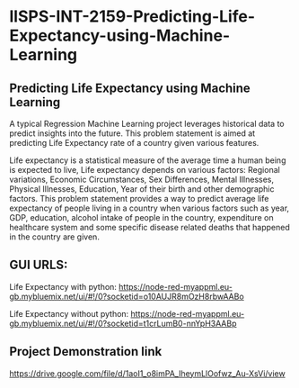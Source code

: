 # llSPS-INT-2159-Predicting-Life-Expectancy-using-Machine-Learning
## Predicting Life Expectancy using Machine Learning

A typical Regression Machine Learning project leverages historical data to predict insights into the future. This problem statement is aimed at predicting Life Expectancy rate of a country given various features.

Life expectancy is a statistical measure of the average time a human being is expected to live, Life expectancy depends on various factors: Regional variations, Economic Circumstances, Sex Differences, Mental Illnesses, Physical Illnesses, Education, Year of their birth and other demographic factors. This problem statement provides a way to predict average life expectancy of people living in a country when various factors such as year, GDP, education, alcohol intake of people in the country, expenditure on healthcare system and some specific disease related deaths that happened in the country are given.

## GUI URLS:

Life Expectancy with python: https://node-red-myappml.eu-gb.mybluemix.net/ui/#!/0?socketid=o10AUJR8mOzH8rbwAABo

Life Expectancy without python: https://node-red-myappml.eu-gb.mybluemix.net/ui/#!/0?socketid=t1crLumB0-nnYpH3AABp

## Project Demonstration link

https://drive.google.com/file/d/1aoI1_o8imPA_IheymLlOofwz_Au-XsVi/view
